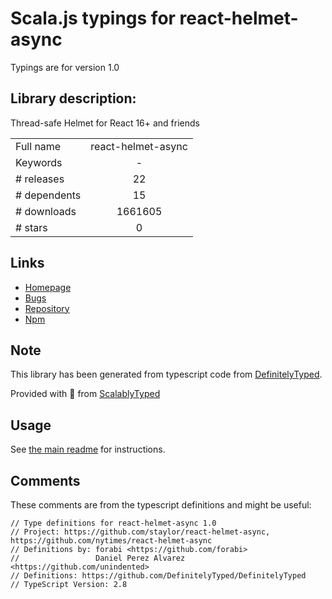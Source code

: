 
# Scala.js typings for react-helmet-async

Typings are for version 1.0

## Library description:
Thread-safe Helmet for React 16+ and friends

|                    |                 |
| ------------------ | :-------------: |
| Full name          | react-helmet-async |
| Keywords           | - |
| # releases         | 22 |
| # dependents       | 15 |
| # downloads        | 1661605 |
| # stars            | 0 |

## Links
- [Homepage](https://github.com/NYTimes/react-helmet-async#readme)
- [Bugs](https://github.com/NYTimes/react-helmet-async/issues)
- [Repository](https://github.com/NYTimes/react-helmet-async)
- [Npm](https://www.npmjs.com/package/react-helmet-async)
    


## Note
This library has been generated from typescript code from [DefinitelyTyped](https://definitelytyped.org).

Provided with :purple_heart: from [ScalablyTyped](https://github.com/oyvindberg/ScalablyTyped)

## Usage
See [the main readme](../../readme.md) for instructions.

## Comments

These comments are from the typescript definitions and might be useful:
```
// Type definitions for react-helmet-async 1.0
// Project: https://github.com/staylor/react-helmet-async, https://github.com/nytimes/react-helmet-async
// Definitions by: forabi <https://github.com/forabi>
//                 Daniel Perez Alvarez <https://github.com/unindented>
// Definitions: https://github.com/DefinitelyTyped/DefinitelyTyped
// TypeScript Version: 2.8

```


